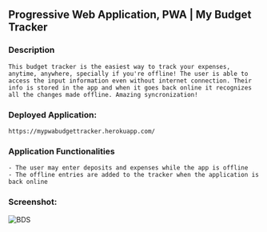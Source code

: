 ## Progressive Web Application, PWA | My Budget Tracker

### Description
    This budget tracker is the easiest way to track your expenses, anytime, anywhere, specially if you're offline! The user is able to access the input information even without internet connection. Their info is stored in the app and when it goes back online it recognizes all the changes made offline. Amazing syncronization!
    
### Deployed Application:
    https://mypwabudgettracker.herokuapp.com/


### Application Functionalities 
    - The user may enter deposits and expenses while the app is offline
    - The offline entries are added to the tracker when the application is back online


### Screenshot:

![BDS](https://user-images.githubusercontent.com/65464431/164300289-61070bcf-63e6-477d-a112-292ffc8d2752.png)

